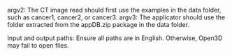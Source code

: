 argv2: The CT image read should first use the examples in the data folder, such as cancer1, cancer2, or cancer3.
argv3: The applicator should use the folder extracted from the appDB.zip package in the data folder.

Input and output paths: Ensure all paths are in English. Otherwise, Open3D may fail to open files.